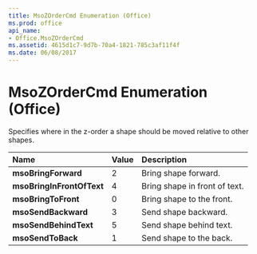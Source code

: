 ```yaml
---
title: MsoZOrderCmd Enumeration (Office)
ms.prod: office
api_name:
- Office.MsoZOrderCmd
ms.assetid: 4615d1c7-9d7b-70a4-1821-785c3af11f4f
ms.date: 06/08/2017
---
```



# MsoZOrderCmd Enumeration (Office)

Specifies where in the z-order a shape should be moved relative to other shapes.



|**Name**|**Value**|**Description**|
|:-----|:-----|:-----|
|**msoBringForward**|2|Bring shape forward.|
|**msoBringInFrontOfText**|4|Bring shape in front of text.|
|**msoBringToFront**|0|Bring shape to the front.|
|**msoSendBackward**|3|Send shape backward.|
|**msoSendBehindText**|5|Send shape behind text.|
|**msoSendToBack**|1|Send shape to the back.|

